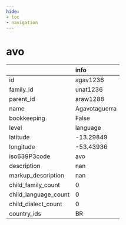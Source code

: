 ```yaml
---
hide:
- toc
- navigation
---
```

# avo
|                      | info          |
|:---------------------|:--------------|
| id                   | agav1236      |
| family_id            | unat1236      |
| parent_id            | araw1288      |
| name                 | Agavotaguerra |
| bookkeeping          | False         |
| level                | language      |
| latitude             | -13.29849     |
| longitude            | -53.43936     |
| iso639P3code         | avo           |
| description          | nan           |
| markup_description   | nan           |
| child_family_count   | 0             |
| child_language_count | 0             |
| child_dialect_count  | 0             |
| country_ids          | BR            |